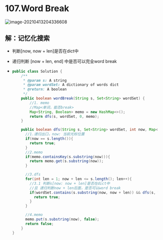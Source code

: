 # 107.Word Break

![image-20210413204336608](https://raw.githubusercontent.com/TWDH/Leetcode-From-Zero/pictures/img/image-20210413204336608.png)

## 解：记忆化搜索

* 判断[now, now + len]是否在dict中

* 递归判断 [now + len, end] 中是否可以完全word break

* ```java
  public class Solution {
      /**
       * @param s: A string
       * @param wordSet: A dictionary of words dict
       * @return: A boolean
       */
      public boolean wordBreak(String s, Set<String> wordSet) {
          //1. memo
          //Map<单词，能否break>
          Map<String, Boolean> memo = new HashMap<>();
          return dfs(s, wordSet, 0, memo);
      }
  
      public boolean dfs(String s, Set<String> wordSet, int now, Map<String, Boolean> memo){
        //1.递归出口，now: 当前光标位置
        if(now == s.length()){
          return true;
        }
        //2.memo
        if(memo.containsKey(s.substring(now))){
          return memo.get(s.substring(now));
        }
  
        //3.dfs
        for(int len = 1; now + len <= s.length(); len++){
          //3.1 判断s[now: now + len]是否在dict中
          //且 递归判断now + len后面，是否可以word break
          if(wordSet.contains(s.substring(now, now + len)) && dfs(s, wordSet, now + len, memo)){
            return true;
          }
        }
  
        //4.memo
        memo.put(s.substring(now), false);
        return false;
      }
  }
  ```